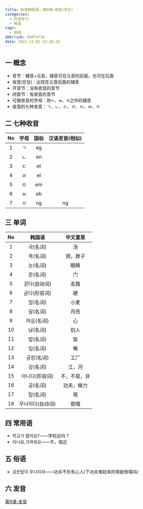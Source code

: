 ```yaml
---
title: 标准韩国语——第9课-收音(받침)
categories:
  - 外语学习
  - 韩语
tags:
  - 韩语
abbrlink: 6b0faf30
date: 2021-12-02 22:26:29
---
```

## 一 概念

* 音节：辅音+元音，辅音可在元音的前面，也可在后面
* 收音(받침)：出现在元音后面的辅音
* 开音节：没有收音的音节
* 闭音节：有收音的音节
* 可做收音的字母：除`ㄸ`、`ㅃ`、`ㅉ`之外的辅音
* 收音的七种发音：ㄱ、ㄴ、ㄷ、ㄹ、ㅁ、ㅂ、ㅇ

<!--more-->

## 二 七种收音

|  No  | 字母 | 国标 | 汉语发音(相似) |
| :--: | :--: | :--: | :------------: |
|  1   |  ㄱ  |  eg  |                |
|  2   |  ㄴ  |  en  |                |
|  3   |  ㄷ  |  et  |                |
|  4   |  ㄹ  |  el  |                |
|  5   |  ㅁ  |  em  |                |
|  6   |  ㅂ  |  eb  |                |
|  7   |  ㅇ  |  ng  |       ng       |

## 三 单词

|  No  |      韩国语      |   中文意思   |
| :--: | :--------------: | :----------: |
|  1   |     국(名词)     |      汤      |
|  2   |     목(名词)     |   颈，脖子   |
|  3   |     눈(名词)     |     眼睛     |
|  4   |     문(名词)     |      门      |
|  5   |   걷다(自动词)   |     走路     |
|  6   |   굳다(形容词)   |      硬      |
|  7   |     밀(名词)     |     小麦     |
|  8   |     달(名词)     |     月亮     |
|  9   |    마음(名词)    |      心      |
|  10  |     남(名词)     |     别人     |
|  11  |     밥(名词)     |      饭      |
|  12  |     입(名词)     |      嘴      |
|  13  |    공장(名词)    |     工厂     |
|  14  |     강(名词)     |    江，河    |
|  15  |  아니다(形容词)  | 不，不是，非 |
|  16  |     공(名词)     |  功夫，精力  |
|  17  |     탑(名词)     |      塔      |
|  18  | 무너지다(自动词) |     倒塌     |

## 四 常用语

* 학교가 멀어요?——学校远吗？
* 아니요,가까워요——不，很近

## 五 俗语

* 공든탑이 무너지랴——功夫不负有心人(下功夫堆起来的塔能倒塌吗)

## 六 发音

[第9课-发音](https://biz.cli.im/Pcview?name=https%3A%2F%2Fbiz.cli.im%2Ftest%2FFU485308%3Fcoding%3DHbnvzZ%26qrurl%3Dhttp%253A%252F%252Fqr31.cn%252FHbnvzZ%26gtype%3D2&time=1)